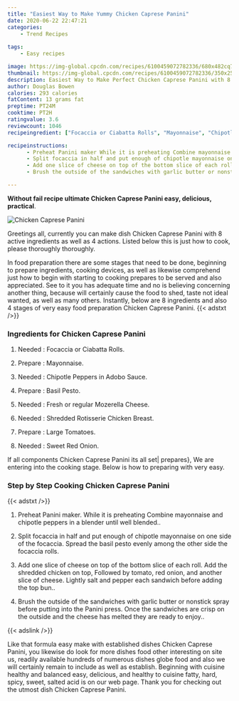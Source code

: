 ```yaml
---
title: "Easiest Way to Make Yummy Chicken Caprese Panini"
date: 2020-06-22 22:47:21
categories:
    - Trend Recipes
    
tags:
    - Easy recipes

image: https://img-global.cpcdn.com/recipes/6100459072782336/680x482cq70/chicken-caprese-panini-recipe-main-photo.jpg
thumbnail: https://img-global.cpcdn.com/recipes/6100459072782336/350x250cq70/chicken-caprese-panini-recipe-main-photo.jpg
description: Easiest Way to Make Perfect Chicken Caprese Panini with 8 ingredients and 4 stages of easy cooking.
author: Douglas Bowen
calories: 293 calories
fatContent: 13 grams fat
preptime: PT24M
cooktime: PT2H
ratingvalue: 3.6
reviewcount: 1046
recipeingredient: ["Focaccia or Ciabatta Rolls", "Mayonnaise", "Chipotle Peppers in Adobo Sauce", "Basil Pesto", "Fresh or regular Mozerella Cheese", "Shredded Rotisserie Chicken Breast", "Large Tomatoes", "Sweet Red Onion"]

recipeinstructions: 
      - Preheat Panini maker While it is preheating Combine mayonnaise and chipotle peppers in a blender until well blended 
      - Split focaccia in half and put enough of chipotle mayonnaise on one side of the focaccia Spread the basil pesto evenly   among the other side the focaccia rolls 
      - Add one slice of cheese on top of the bottom slice of each roll Add the shredded chicken on top Followed by tomato red onion and another slice of cheese Lightly salt and pepper each sandwich before adding the top bun 
      - Brush the outside of the sandwiches with garlic butter or nonstick spray before putting into the Panini press Once the sandwiches are crisp on the outside and the cheese has melted they are ready to enjoy

---
```




**Without fail recipe ultimate Chicken Caprese Panini easy, delicious, practical**. 


![Chicken Caprese Panini](https://img-global.cpcdn.com/recipes/6100459072782336/680x482cq70/chicken-caprese-panini-recipe-main-photo.jpg "Chicken Caprese Panini")




Greetings all, currently you can make dish Chicken Caprese Panini with 8 active ingredients as well as 4 actions. Listed below this is just how to cook, please thoroughly thoroughly.

In food preparation there are some stages that need to be done, beginning to prepare ingredients, cooking devices, as well as likewise comprehend just how to begin with starting to cooking prepares to be served and also appreciated. See to it you has adequate time and no is believing concerning another thing, because will certainly cause the food to shed, taste not ideal wanted, as well as many others. Instantly, below are 8 ingredients and also 4 stages of very easy food preparation Chicken Caprese Panini.
{{< adstxt />}}

### Ingredients for Chicken Caprese Panini


1. Needed  : Focaccia or Ciabatta Rolls.

1. Prepare  : Mayonnaise.

1. Needed  : Chipotle Peppers in Adobo Sauce.

1. Prepare  : Basil Pesto.

1. Needed  : Fresh or regular Mozerella Cheese.

1. Needed  : Shredded Rotisserie Chicken Breast.

1. Prepare  : Large Tomatoes.

1. Needed  : Sweet Red Onion.



If all components Chicken Caprese Panini its all set| prepares}, We are entering into the cooking stage. Below is how to preparing with very easy.

### Step by Step Cooking Chicken Caprese Panini

{{< adstxt />}}


1. Preheat Panini maker. While it is preheating Combine mayonnaise and chipotle peppers in a blender until well blended..



1. Split focaccia in half and put enough of chipotle mayonnaise on one side of the focaccia. Spread the basil pesto evenly   among the other side the focaccia rolls.



1. Add one slice of cheese on top of the bottom slice of each roll. Add the shredded chicken on top, Followed by tomato, red onion, and another slice of cheese. Lightly salt and pepper each sandwich before adding the top bun..



1. Brush the outside of the sandwiches with garlic butter or nonstick spray before putting into the Panini press. Once the sandwiches are crisp on the outside and the cheese has melted they are ready to enjoy..





{{< adslink />}}

Like that formula easy make with established dishes Chicken Caprese Panini, you likewise do look for more dishes food other interesting on site us, readily available hundreds of numerous dishes globe food and also we will certainly remain to include as well as establish. Beginning with cuisine healthy and balanced easy, delicious, and healthy to cuisine fatty, hard, spicy, sweet, salted acid is on our web page. Thank you for checking out the utmost dish Chicken Caprese Panini.

